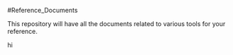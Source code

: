 #Reference_Documents

This repository will have all the documents related to various tools for your reference.

hi
